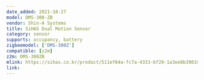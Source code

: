 ```yaml
---
date_added: 2021-10-27
model: DMS-300-ZB
vendor: Shin-A Systems
title: SiHAS Dual Motion Sensor 
category: sensor
supports: occupancy, battery
zigbeemodel: ['DMS-300Z']
compatible: [z2m]
z2m: DMS-300ZB
mlink: https://sihas.co.kr/product/511ef84a-fc7a-4333-bf29-1a3ee8b39810
link: 
---
```

